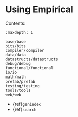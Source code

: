 # Using Empirical

Contents:

```{toctree}
:maxdepth: 1

base/base
bits/bits
compiler/compiler
data/data
datastructs/datastructs
debug/debug
functional/functional
io/io
math/math
prefab/prefab
testing/testing
tools/tools
web/web
```

- {ref}`genindex`
- {ref}`search`
